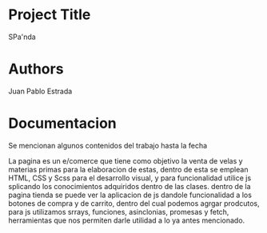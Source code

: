 # Project Title

SPa'nda 

# Authors

Juan Pablo Estrada 

# Documentacion 

Se mencionan algunos contenidos del trabajo hasta la fecha 

La pagina es un e/comerce que tiene como objetivo la venta de velas y materias primas para la elaboracion de estas, dentro de esta se emplean HTML, CSS y Scss para el desarrollo visual, y para funcionalidad utilice js splicando los conocimientos adquiridos dentro de las clases. dentro de la pagina tienda se puede ver la aplicacion de js dandole funcionalidad a los botones de compra y de carrito, dentro del cual podemos agrgar prodcutos, para js utilizamos srrays, funciones, asinclonias, promesas y fetch, herramientas que nos permiten darle utilidad a lo ya antes mencionado. 
